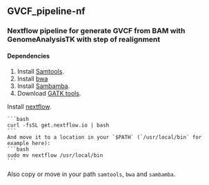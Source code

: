 ## GVCF_pipeline-nf
### Nextflow pipeline for generate GVCF from BAM with GenomeAnalysisTK with step of realignment 

#### Dependencies
1. Install [Samtools](https://github.com/samtools/samtools).
2. Install [bwa](http://bio-bwa.sourceforge.net/)
3. Install [Sambamba](https://github.com/lomereiter/sambamba/releases).
4. Download [GATK tools](https://www.broadinstitute.org/gatk/download/).

Install [nextflow](http://www.nextflow.io/).

	```bash
	curl -fsSL get.nextflow.io | bash
	```
	And move it to a location in your `$PATH` (`/usr/local/bin` for example here):
	```bash
	sudo mv nextflow /usr/local/bin
	```
Also copy or move in your path ```samtools```, ```bwa``` and ```sambamba```.
